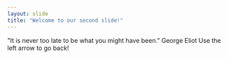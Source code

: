 ```yaml
---
layout: slide
title: "Welcome to our second slide!"
---
```

"It is never too late to be what you might have been.” George Eliot
Use the left arrow to go back!
